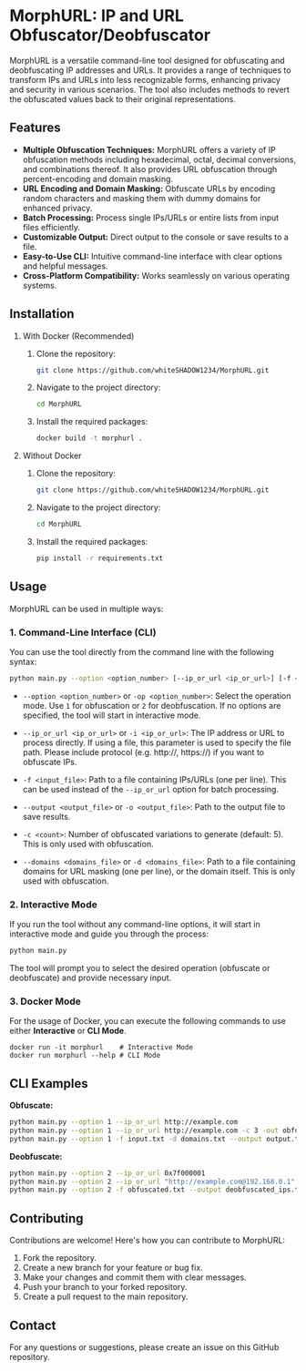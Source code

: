 # MorphURL: IP and URL Obfuscator/Deobfuscator

MorphURL is a versatile command-line tool designed for obfuscating and deobfuscating IP addresses and URLs. It provides a range of techniques to transform IPs and URLs into less recognizable forms, enhancing privacy and security in various scenarios.  The tool also includes methods to revert the obfuscated values back to their original representations.

## Features

* **Multiple Obfuscation Techniques:** MorphURL offers a variety of IP obfuscation methods including hexadecimal, octal, decimal conversions, and combinations thereof. It also provides URL obfuscation through percent-encoding and domain masking.
* **URL Encoding and Domain Masking:** Obfuscate URLs by encoding random characters and masking them with dummy domains for enhanced privacy.
* **Batch Processing:**  Process single IPs/URLs or entire lists from input files efficiently.
* **Customizable Output:**  Direct output to the console or save results to a file.
* **Easy-to-Use CLI:**  Intuitive command-line interface with clear options and helpful messages.
* **Cross-Platform Compatibility:** Works seamlessly on various operating systems.


## Installation
1. With Docker (Recommended)
   1. Clone the repository:
      ```bash
      git clone https://github.com/whiteSHADOW1234/MorphURL.git
      ```
   2. Navigate to the project directory:
      ```bash
      cd MorphURL
      ```
   3. Install the required packages:
      ```bash
      docker build -t morphurl .
      ```   


1. Without Docker
   1. Clone the repository:
      ```bash
      git clone https://github.com/whiteSHADOW1234/MorphURL.git
      ```
   2. Navigate to the project directory:
      ```bash
      cd MorphURL
      ```
   3. Install the required packages:
      ```bash
      pip install -r requirements.txt
      ```

## Usage
MorphURL can be used in multiple ways:

### 1. Command-Line Interface (CLI)

You can use the tool directly from the command line with the following syntax:

```bash
python main.py --option <option_number> [--ip_or_url <ip_or_url>] [-f <input_file>] [--output <output_file>] [-c <count>] [-d <domains_file>]
```

*   `--option <option_number>` or `-op <option_number>`: Select the operation mode. Use `1` for obfuscation or `2` for deobfuscation. If no options are specified, the tool will start in interactive mode.

*   `--ip_or_url <ip_or_url>` or `-i <ip_or_url>`: The IP address or URL to process directly. If using a file, this parameter is used to specify the file path. Please include protocol (e.g. http://, https://) if you want to obfuscate IPs.

*   `-f <input_file>`: Path to a file containing IPs/URLs (one per line). This can be used instead of the `--ip_or_url` option for batch processing.

*   `--output <output_file>` or `-o <output_file>`: Path to the output file to save results.

*   `-c <count>`: Number of obfuscated variations to generate (default: 5). This is only used with obfuscation.

*   `--domains <domains_file>` or `-d <domains_file>`: Path to a file containing domains for URL masking (one per line), or the domain itself. This is only used with obfuscation.

### 2. Interactive Mode

If you run the tool without any command-line options, it will start in interactive mode and guide you through the process:

```bash
python main.py
```

The tool will prompt you to select the desired operation (obfuscate or deobfuscate) and provide necessary input.

### 3. Docker Mode
For the usage of Docker, you can execute the following commands to use either **Interactive** or **CLI Mode**.
```
docker run -it morphurl    # Interactive Mode
docker run morphurl --help # CLI Mode
```

## CLI Examples

**Obfuscate:**

```bash
python main.py --option 1 --ip_or_url http://example.com
python main.py --option 1 --ip_or_url http://example.com -c 3 -out obfuscated.txt
python main.py --option 1 -f input.txt -d domains.txt --output output.txt
```

**Deobfuscate:**

```bash
python main.py --option 2 --ip_or_url 0x7f000001
python main.py --option 2 --ip_or_url "http://example.com@192.168.0.1" --output deobfuscated.txt
python main.py --option 2 -f obfuscated.txt --output deobfuscated_ips.txt
```

## Contributing

Contributions are welcome! Here's how you can contribute to MorphURL:

1. Fork the repository.
2. Create a new branch for your feature or bug fix.
3. Make your changes and commit them with clear messages.
4. Push your branch to your forked repository.
5. Create a pull request to the main repository.

## Contact

For any questions or suggestions, please create an issue on this GitHub repository.
